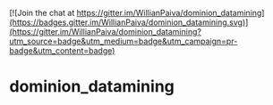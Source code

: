 [![Join the chat at https://gitter.im/WillianPaiva/dominion_datamining](https://badges.gitter.im/WillianPaiva/dominion_datamining.svg)](https://gitter.im/WillianPaiva/dominion_datamining?utm_source=badge&utm_medium=badge&utm_campaign=pr-badge&utm_content=badge)


# dominion_datamining


